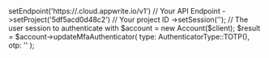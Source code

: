<?php

use Appwrite\Client;
use Appwrite\Services\Account;
use Appwrite\Enums\AuthenticatorType;

$client = (new Client())
    ->setEndpoint('https://<REGION>.cloud.appwrite.io/v1') // Your API Endpoint
    ->setProject('5df5acd0d48c2') // Your project ID
    ->setSession(''); // The user session to authenticate with

$account = new Account($client);

$result = $account->updateMfaAuthenticator(
    type: AuthenticatorType::TOTP(),
    otp: '<OTP>'
);